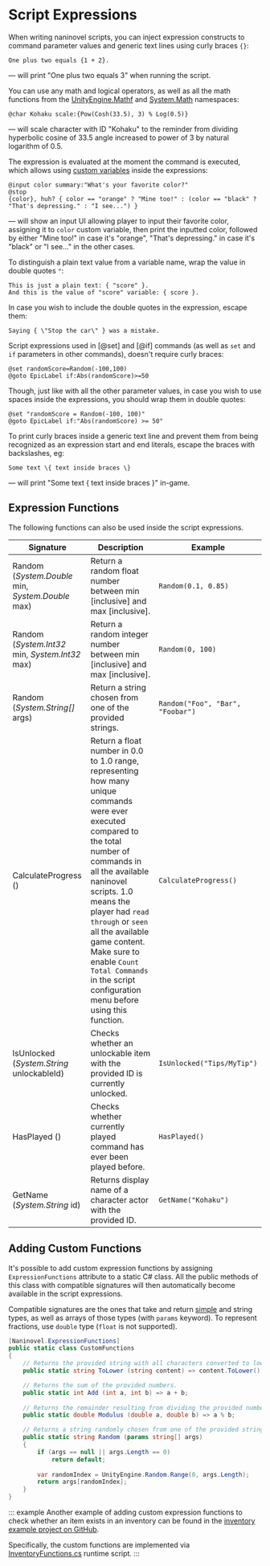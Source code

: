 # Script Expressions

When writing naninovel scripts, you can inject expression constructs to command parameter values and generic text lines using curly braces `{}`:

```nani
One plus two equals {1 + 2}.
```

— will print "One plus two equals 3" when running the script.

You can use any math and logical operators, as well as all the math functions from the [UnityEngine.Mathf](https://docs.unity3d.com/ScriptReference/Mathf.html) and [System.Math](https://docs.microsoft.com/en-us/dotnet/api/system.math#methods) namespaces:

```nani
@char Kohaku scale:{Pow(Cosh(33.5), 3) % Log(0.5)}
```
— will scale character with ID "Kohaku" to the reminder from dividing hyperbolic cosine of 33.5 angle increased to power of 3 by natural logarithm of 0.5.

The expression is evaluated at the moment the command is executed, which allows using [custom variables](/guide/custom-variables.md) inside the expressions:

```nani
@input color summary:"What's your favorite color?"
@stop
{color}, huh? { color == "orange" ? "Mine too!" : (color == "black" ? "That's depressing." : "I see...") }
```

— will show an input UI allowing player to input their favorite color, assigning it to `color` custom variable, then print the inputted color, followed by either "Mine too!" in case it's "orange", "That's depressing." in case it's "black" or "I see..." in the other cases.

To distinguish a plain text value from a variable name, wrap the value in double quotes `"`:

```nani
This is just a plain text: { "score" }.
And this is the value of "score" variable: { score }.
```
In case you wish to include the double quotes in the expression, escape them:

```nani
Saying { \"Stop the car\" } was a mistake.
```

Script expressions used in [@set] and [@if] commands (as well as `set` and `if` parameters in other commands), doesn't require curly braces:

```nani
@set randomScore=Random(-100,100)
@goto EpicLabel if:Abs(randomScore)>=50
```

Though, just like with all the other parameter values, in case you wish to use spaces inside the expressions, you should wrap them in double quotes:

```nani
@set "randomScore = Random(-100, 100)"
@goto EpicLabel if:"Abs(randomScore) >= 50"
```

To print curly braces inside a generic text line and prevent them from being recognized as an expression start and end literals, escape the braces with backslashes, eg:

```nani
Some text \{ text inside braces \}
```

— will print "Some text { text inside braces }" in-game.

## Expression Functions

The following functions can also be used inside the script expressions.

<div class="config-table">

Signature | Description | Example
--- | --- | ---
Random (*System.Double* min, *System.Double* max) | Return a random float number between min [inclusive] and max [inclusive]. | `Random(0.1, 0.85)`
Random (*System.Int32* min, *System.Int32* max) | Return a random integer number between min [inclusive] and max [inclusive]. | `Random(0, 100)`
Random (*System.String[]* args) | Return a string chosen from one of the provided strings. | `Random("Foo", "Bar", "Foobar")`
CalculateProgress () | Return a float number in 0.0 to 1.0 range, representing how many unique commands were ever executed compared to the total number of commands in all the available naninovel scripts. 1.0 means the player had `read through` or `seen` all the available game content. Make sure to enable `Count Total Commands` in the script configuration menu before using this function. | `CalculateProgress()`
IsUnlocked (*System.String* unlockableId) | Checks whether an unlockable item with the provided ID is currently unlocked. | `IsUnlocked("Tips/MyTip")`
HasPlayed () | Checks whether currently played command has ever been played before. | `HasPlayed()`
GetName (*System.String* id) | Returns display name of a character actor with the provided ID. | `GetName("Kohaku")`

</div>

## Adding Custom Functions

It's possible to add custom expression functions by assigning `ExpressionFunctions` attribute to a static C# class. All the public methods of this class with compatible signatures will then automatically become available in the script expressions. 

Compatible signatures are the ones that take and return [simple](https://docs.microsoft.com/en-us/dotnet/csharp/language-reference/language-specification/types#simple-types) and string types, as well as arrays of those types (with `params` keyword). To represent fractions, use `double` type (`float` is not supported).

```csharp
[Naninovel.ExpressionFunctions]
public static class CustomFunctions
{
	// Returns the provided string with all characters converted to lower-case.
    public static string ToLower (string content) => content.ToLower();

    // Returns the sum of the provided numbers.
    public static int Add (int a, int b) => a + b;
    
    // Returns the remainder resulting from dividing the provided numbers.
    public static double Modulus (double a, double b) => a % b;

    // Returns a string randomly chosen from one of the provided strings.
    public static string Random (params string[] args) 
	{
		if (args == null || args.Length == 0) 
			return default;
        
        var randomIndex = UnityEngine.Random.Range(0, args.Length);
		return args[randomIndex];
	} 
}
```

::: example
Another example of adding custom expression functions to check whether an item exists in an inventory can be found in the [inventory example project on GitHub](https://github.com/Naninovel/Inventory).

Specifically, the custom functions are implemented via [InventoryFunctions.cs](https://github.com/Naninovel/Inventory/blob/master/Assets/NaninovelInventory/Runtime/InventoryFunctions.cs) runtime script.
:::



